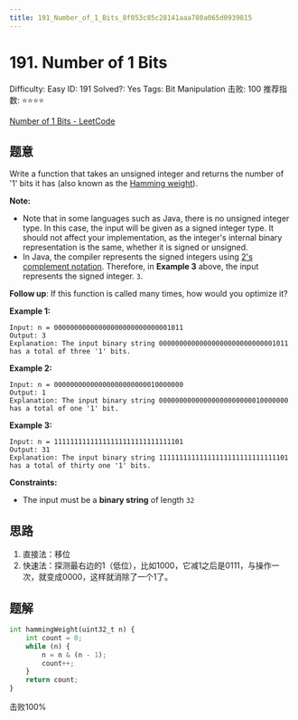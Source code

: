 ```yaml
---
title: 191_Number_of_1_Bits_8f053c85c28141aaa780a065d0939815
---
```


# 191. Number of 1 Bits

Difficulty: Easy
ID: 191
Solved?: Yes
Tags: Bit Manipulation
击败: 100
推荐指数: ⭐⭐⭐⭐

[Number of 1 Bits - LeetCode](https://leetcode.com/problems/number-of-1-bits/)

## 题意

Write a function that takes an unsigned integer and returns the number of '1' bits it has (also known as the [Hamming weight](http://en.wikipedia.org/wiki/Hamming_weight)).

**Note:**

- Note that in some languages such as Java, there is no unsigned integer type. In this case, the input will be given as a signed integer type. It should not affect your implementation, as the integer's internal binary representation is the same, whether it is signed or unsigned.
- In Java, the compiler represents the signed integers using [2's complement notation](https://en.wikipedia.org/wiki/Two%27s_complement). Therefore, in **Example 3** above, the input represents the signed integer. `3`.

**Follow up**: If this function is called many times, how would you optimize it?

**Example 1:**

```
Input: n = 00000000000000000000000000001011
Output: 3
Explanation: The input binary string 00000000000000000000000000001011 has a total of three '1' bits.

```

**Example 2:**

```
Input: n = 00000000000000000000000010000000
Output: 1
Explanation: The input binary string 00000000000000000000000010000000 has a total of one '1' bit.

```

**Example 3:**

```
Input: n = 11111111111111111111111111111101
Output: 31
Explanation: The input binary string 11111111111111111111111111111101 has a total of thirty one '1' bits.

```

**Constraints:**

- The input must be a **binary string** of length `32`

## 思路

1. 直接法：移位
2. 快速法：探测最右边的1（低位），比如1000，它减1之后是0111，与操作一次，就变成0000，这样就消除了一个1了。

## 题解

```python
int hammingWeight(uint32_t n) {
    int count = 0;
    while (n) {
        n = n & (n - 1);
        count++;
    }
    return count;
}
```

击败100%